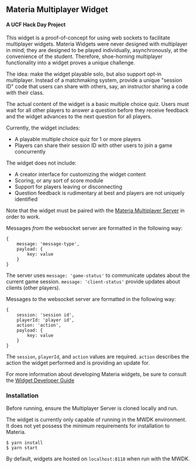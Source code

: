 ## Materia Multiplayer Widget

#### A UCF Hack Day Project

This widget is a proof-of-concept for using web sockets to facilitate multiplayer widgets.
Materia Widgets were never designed with multiplayer in mind; they are designed to be played individually, asynchronously,
at the convenience of the student. Therefore, shoe-horning multiplayer functionality into a widget proves a unique challenge.

The idea: make the widget playable solo, but also support opt-in multiplayer. Instead of a matchmaking system,
provide a unique "session ID" code that users can share with others, say, an instructor sharing a code with their class.

The actual content of the widget is a basic multiple choice quiz. Users must wait for all other players to answer a question before they receive feedback and
the widget advances to the next question for all players.

Currently, the widget includes:

- A playable multiple choice quiz for 1 or more players
- Players can share their session ID with other users to join a game concurrently

The widget does not include:

- A creator interface for customizing the widget content
- Scoring, or any sort of score module
- Support for players leaving or disconnecting
- Question feedback is rudimentary at best and players are not uniquely identified

Note that the widget must be paired with the [Materia Multiplayer Server](https://github.com/clpetersonucf/materia-multiplayer-server) in order to work.

Messages _from_ the websocket server are formatted in the following way:
```
{
    message: 'message-type',
    payload: {
        key: value
    }
}
```
The server uses `message: 'game-status'` to communicate updates about the current game session. `message: 'client-status'` provide updates about clients (other players).

Messages _to_ the websocket server are formatted in the following way:
```
{
    session: 'session id',
    playerId: 'player id',
    action: 'action',
    payload: {
        key: value
    }
}
```
The `session`, `playerId`, and `action` values are required. `action` describes the action the widget performed and is providing an update for.

For more information about developing Materia widgets, be sure to consult the [Widget Developer Guide](https://ucfopen.github.io/Materia-Docs/develop/widget-developer-guide.html)

### Installation

Before running, ensure the Multiplayer Server is cloned locally and run.

The widget is currently only capable of running in the MWDK environment. It does not yet possess the minimum requirements for installation to Materia.

```
$ yarn install
$ yarn start
```

By default, widgets are hosted on `localhost:8118` when run with the MWDK.

